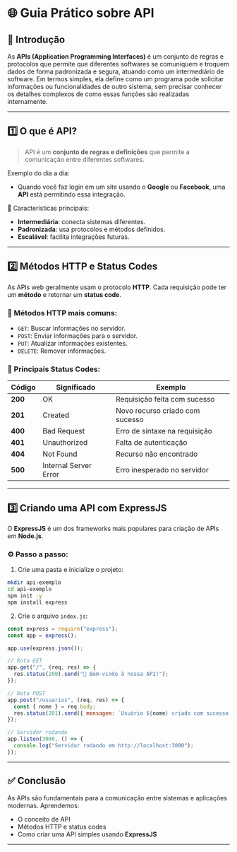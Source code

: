 # 🌐 Guia Prático sobre API

## 📌 Introdução

As **APIs (Application Programming Interfaces)** é um conjunto de regras e protocolos que permite que diferentes 
softwares se comuniquem e troquem dados de forma padronizada e segura, atuando como um intermediário de software. 
Em termos simples, ela define como um programa pode solicitar informações ou funcionalidades de outro sistema, 
sem precisar conhecer os detalhes complexos de como essas funções são realizadas internamente. 


---

## 1️⃣ O que é API?

> API é um **conjunto de regras e definições** que permite a comunicação entre diferentes softwares.

Exemplo do dia a dia:

* Quando você faz login em um site usando o **Google** ou **Facebook**, uma **API** está permitindo essa integração.

🔑 Características principais:

* **Intermediária**: conecta sistemas diferentes.
* **Padronizada**: usa protocolos e métodos definidos.
* **Escalável**: facilita integrações futuras.

---

## 2️⃣ Métodos HTTP e Status Codes

As APIs web geralmente usam o protocolo **HTTP**. Cada requisição pode ter um **método** e retornar um **status code**.

### 📍 Métodos HTTP mais comuns:

* `GET`: Buscar informações no servidor.
* `POST`: Enviar informações para o servidor.
* `PUT`: Atualizar informações existentes.
* `DELETE`: Remover informações.

### 📍 Principais Status Codes:

| Código  | Significado           | Exemplo                         |
| ------- | --------------------- | ------------------------------- |
| **200** | OK                    | Requisição feita com sucesso    |
| **201** | Created               | Novo recurso criado com sucesso |
| **400** | Bad Request           | Erro de sintaxe na requisição   |
| **401** | Unauthorized          | Falta de autenticação           |
| **404** | Not Found             | Recurso não encontrado          |
| **500** | Internal Server Error | Erro inesperado no servidor     |

---

## 3️⃣ Criando uma API com ExpressJS

O **ExpressJS** é um dos frameworks mais populares para criação de APIs em **Node.js**.

### ⚙️ Passo a passo:

1. Crie uma pasta e inicialize o projeto:

```bash
mkdir api-exemplo
cd api-exemplo
npm init -y
npm install express
```

2. Crie o arquivo `index.js`:

```javascript
const express = require("express");
const app = express();

app.use(express.json());

// Rota GET
app.get("/", (req, res) => {
  res.status(200).send("🚀 Bem-vindo à nossa API!");
});

// Rota POST
app.post("/usuarios", (req, res) => {
  const { nome } = req.body;
  res.status(201).send({ mensagem: `Usuário ${nome} criado com sucesso!` });
});

// Servidor rodando
app.listen(3000, () => {
  console.log("Servidor rodando em http://localhost:3000");
});
```
---

## ✅ Conclusão

As APIs são fundamentais para a comunicação entre sistemas e aplicações modernas.
Aprendemos:

* O conceito de API
* Métodos HTTP e status codes
* Como criar uma API simples usando **ExpressJS**

---
